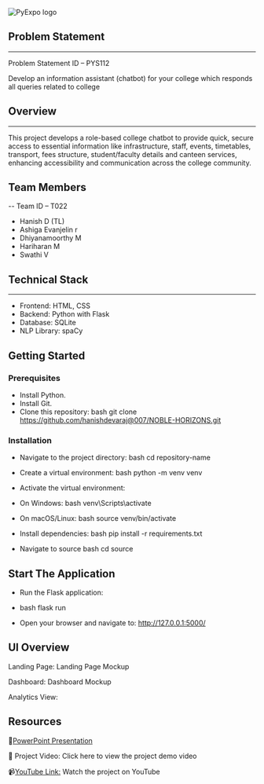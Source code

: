 ![PyExpo logo](https://github.com/hanishdevaraj@007/NOBLE-HORIZONS/media/PyExpoLogo.png)
## Problem Statement
---
Problem Statement ID – PYS112

Develop an information assistant (chatbot) for your college which responds all queries related to college

## Overview
----

This project develops a role-based college chatbot to provide quick, secure access to essential information like infrastructure, staff, events, timetables, transport, fees structure, student/faculty details and canteen services, enhancing accessibility and communication across the college community.

## Team Members
--
Team ID – T022

- Hanish D (TL)
- Ashiga Evanjelin r
- Dhiyanamoorthy M
- Hariharan M
- Swathi V

## Technical Stack
---
- Frontend: HTML, CSS
- Backend: Python with Flask
- Database: SQLite
- NLP Library: spaCy

## Getting Started

### Prerequisites
- Install Python.
- Install Git.
- Clone this repository: bash git clone https://github.com/hanishdevaraj@007/NOBLE-HORIZONS.git
### Installation
- Navigate to the project directory: bash cd repository-name

- Create a virtual environment: bash python -m venv venv

- Activate the virtual environment:

- On Windows: bash venv\Scripts\activate

- On macOS/Linux: bash source venv/bin/activate

- Install dependencies: bash pip install -r requirements.txt

- Navigate to source bash cd source

## Start The Application
- Run the Flask application:
- bash flask run

- Open your browser and navigate to: http://127.0.0.1:5000/

## UI Overview

Landing Page: Landing Page Mockup

Dashboard: Dashboard Mockup

Analytics View:

## Resources

📄[PowerPoint Presentation](https://github.com/your-username/your-repo-name/blob/main/T022_Noble_Horizon.pptx)  


🎥 Project Video: 
Click here to view the project demo video

📹[YouTube Link:](https://www.youtube.com/@HariharanHariharan-uq9tn)
Watch the project on YouTube